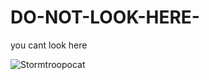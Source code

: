 # DO-NOT-LOOK-HERE-
you cant look here

![Stormtroopocat](https://octodex.github.com/images/stormtroopocat.jpg "The Stormtroopocat")
